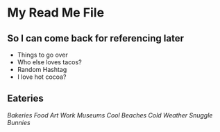 # My Read Me File

## So I can come back for referencing later
- Things to go over
-  Who else loves tacos?
-  Random Hashtag
-  I love hot cocoa?

## Eateries
*Bakeries*
*Food*
*Art Work*
*Museums*
*Cool*
*Beaches*
*Cold Weather*
*Snuggle Bunnies*